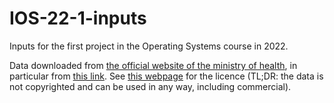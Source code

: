 # IOS-22-1-inputs

Inputs for the first project in the Operating Systems course in 2022.

Data downloaded from [the official website of the ministry of
health](https://onemocneni-aktualne.mzcr.cz/api/v2/covid-19), in particular
from [this
link](https://onemocneni-aktualne.mzcr.cz/api/v2/covid-19/osoby.csv).
See
[this
webpage](https://data.gov.cz/podm%C3%ADnky-u%C5%BEit%C3%AD/voln%C3%BD-p%C5%99%C3%ADstup/)
for the licence (TL;DR: the data is not copyrighted and can be used in any way,
including commercial).
